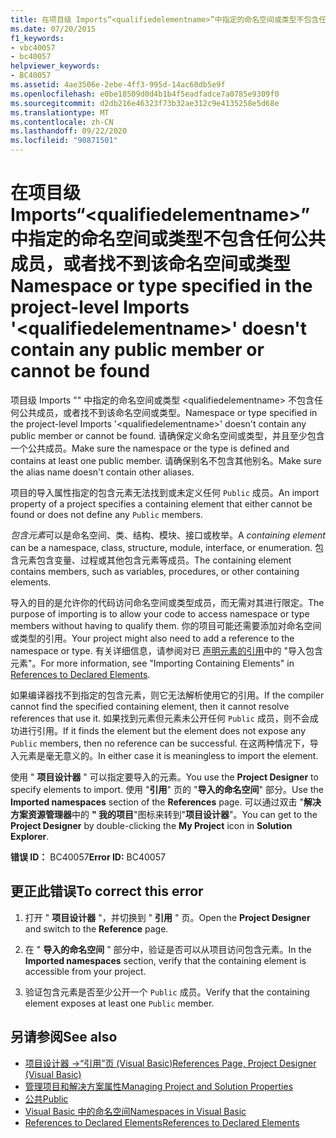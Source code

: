 ```yaml
---
title: 在项目级 Imports“<qualifiedelementname>”中指定的命名空间或类型不包含任何公共成员，或者找不到该命名空间或类型
ms.date: 07/20/2015
f1_keywords:
- vbc40057
- bc40057
helpviewer_keywords:
- BC40057
ms.assetid: 4ae3506e-2ebe-4ff3-995d-14ac60db5e9f
ms.openlocfilehash: e0be18509d0d4b1b4f5eadfadce7a0785e9309f0
ms.sourcegitcommit: d2db216e46323f73b32ae312c9e4135258e5d68e
ms.translationtype: MT
ms.contentlocale: zh-CN
ms.lasthandoff: 09/22/2020
ms.locfileid: "90871501"
---
```

# <a name="namespace-or-type-specified-in-the-project-level-imports-qualifiedelementname-doesnt-contain-any-public-member-or-cannot-be-found"></a><span data-ttu-id="974d9-102">在项目级 Imports“\<qualifiedelementname>”中指定的命名空间或类型不包含任何公共成员，或者找不到该命名空间或类型</span><span class="sxs-lookup"><span data-stu-id="974d9-102">Namespace or type specified in the project-level Imports '\<qualifiedelementname>' doesn't contain any public member or cannot be found</span></span>

<span data-ttu-id="974d9-103">项目级 Imports "" 中指定的命名空间或类型 \<qualifiedelementname> 不包含任何公共成员，或者找不到该命名空间或类型。</span><span class="sxs-lookup"><span data-stu-id="974d9-103">Namespace or type specified in the project-level Imports '\<qualifiedelementname>' doesn't contain any public member or cannot be found.</span></span> <span data-ttu-id="974d9-104">请确保定义命名空间或类型，并且至少包含一个公共成员。</span><span class="sxs-lookup"><span data-stu-id="974d9-104">Make sure the namespace or the type is defined and contains at least one public member.</span></span> <span data-ttu-id="974d9-105">请确保别名不包含其他别名。</span><span class="sxs-lookup"><span data-stu-id="974d9-105">Make sure the alias name doesn't contain other aliases.</span></span>  
  
 <span data-ttu-id="974d9-106">项目的导入属性指定的包含元素无法找到或未定义任何 `Public` 成员。</span><span class="sxs-lookup"><span data-stu-id="974d9-106">An import property of a project specifies a containing element that either cannot be found or does not define any `Public` members.</span></span>  
  
 <span data-ttu-id="974d9-107">*包含元素*可以是命名空间、类、结构、模块、接口或枚举。</span><span class="sxs-lookup"><span data-stu-id="974d9-107">A *containing element* can be a namespace, class, structure, module, interface, or enumeration.</span></span> <span data-ttu-id="974d9-108">包含元素包含变量、过程或其他包含元素等成员。</span><span class="sxs-lookup"><span data-stu-id="974d9-108">The containing element contains members, such as variables, procedures, or other containing elements.</span></span>  
  
 <span data-ttu-id="974d9-109">导入的目的是允许你的代码访问命名空间或类型成员，而无需对其进行限定。</span><span class="sxs-lookup"><span data-stu-id="974d9-109">The purpose of importing is to allow your code to access namespace or type members without having to qualify them.</span></span> <span data-ttu-id="974d9-110">你的项目可能还需要添加对命名空间或类型的引用。</span><span class="sxs-lookup"><span data-stu-id="974d9-110">Your project might also need to add a reference to the namespace or type.</span></span> <span data-ttu-id="974d9-111">有关详细信息，请参阅对已 [声明元素的引用](../../programming-guide/language-features/declared-elements/references-to-declared-elements.md)中的 "导入包含元素"。</span><span class="sxs-lookup"><span data-stu-id="974d9-111">For more information, see "Importing Containing Elements" in [References to Declared Elements](../../programming-guide/language-features/declared-elements/references-to-declared-elements.md).</span></span>  
  
 <span data-ttu-id="974d9-112">如果编译器找不到指定的包含元素，则它无法解析使用它的引用。</span><span class="sxs-lookup"><span data-stu-id="974d9-112">If the compiler cannot find the specified containing element, then it cannot resolve references that use it.</span></span> <span data-ttu-id="974d9-113">如果找到元素但元素未公开任何 `Public` 成员，则不会成功进行引用。</span><span class="sxs-lookup"><span data-stu-id="974d9-113">If it finds the element but the element does not expose any `Public` members, then no reference can be successful.</span></span> <span data-ttu-id="974d9-114">在这两种情况下，导入元素是毫无意义的。</span><span class="sxs-lookup"><span data-stu-id="974d9-114">In either case it is meaningless to import the element.</span></span>  
  
 <span data-ttu-id="974d9-115">使用 " **项目设计器** " 可以指定要导入的元素。</span><span class="sxs-lookup"><span data-stu-id="974d9-115">You use the **Project Designer** to specify elements to import.</span></span> <span data-ttu-id="974d9-116">使用 "**引用**" 页的 "**导入的命名空间**" 部分。</span><span class="sxs-lookup"><span data-stu-id="974d9-116">Use the **Imported namespaces** section of the **References** page.</span></span> <span data-ttu-id="974d9-117">可以通过双击 "**解决方案资源管理器**中的 **" 我的项目**"图标来转到"**项目设计器**"。</span><span class="sxs-lookup"><span data-stu-id="974d9-117">You can get to the **Project Designer** by double-clicking the **My Project** icon in **Solution Explorer**.</span></span>  
  
 <span data-ttu-id="974d9-118">**错误 ID：** BC40057</span><span class="sxs-lookup"><span data-stu-id="974d9-118">**Error ID:** BC40057</span></span>  
  
## <a name="to-correct-this-error"></a><span data-ttu-id="974d9-119">更正此错误</span><span class="sxs-lookup"><span data-stu-id="974d9-119">To correct this error</span></span>  
  
1. <span data-ttu-id="974d9-120">打开 " **项目设计器** "，并切换到 " **引用** " 页。</span><span class="sxs-lookup"><span data-stu-id="974d9-120">Open the **Project Designer** and switch to the **Reference** page.</span></span>  
  
2. <span data-ttu-id="974d9-121">在 " **导入的命名空间** " 部分中，验证是否可以从项目访问包含元素。</span><span class="sxs-lookup"><span data-stu-id="974d9-121">In the **Imported namespaces** section, verify that the containing element is accessible from your project.</span></span>  
  
3. <span data-ttu-id="974d9-122">验证包含元素是否至少公开一个 `Public` 成员。</span><span class="sxs-lookup"><span data-stu-id="974d9-122">Verify that the containing element exposes at least one `Public` member.</span></span>  
  
## <a name="see-also"></a><span data-ttu-id="974d9-123">另请参阅</span><span class="sxs-lookup"><span data-stu-id="974d9-123">See also</span></span>

- [<span data-ttu-id="974d9-124">项目设计器 -&gt;“引用”页 (Visual Basic)</span><span class="sxs-lookup"><span data-stu-id="974d9-124">References Page, Project Designer (Visual Basic)</span></span>](/visualstudio/ide/reference/references-page-project-designer-visual-basic)
- [<span data-ttu-id="974d9-125">管理项目和解决方案属性</span><span class="sxs-lookup"><span data-stu-id="974d9-125">Managing Project and Solution Properties</span></span>](/visualstudio/ide/managing-project-and-solution-properties)
- [<span data-ttu-id="974d9-126">公共</span><span class="sxs-lookup"><span data-stu-id="974d9-126">Public</span></span>](../modifiers/public.md)
- [<span data-ttu-id="974d9-127">Visual Basic 中的命名空间</span><span class="sxs-lookup"><span data-stu-id="974d9-127">Namespaces in Visual Basic</span></span>](../../programming-guide/program-structure/namespaces.md)
- [<span data-ttu-id="974d9-128">References to Declared Elements</span><span class="sxs-lookup"><span data-stu-id="974d9-128">References to Declared Elements</span></span>](../../programming-guide/language-features/declared-elements/references-to-declared-elements.md)
